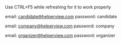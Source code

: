 Use CTRL+F5 while refreshing for it to work properly

email: candidate@helperview.com
password: candidate

email: company@helperview.com
password: company

email: organizer@helperview.com
password: organizer
